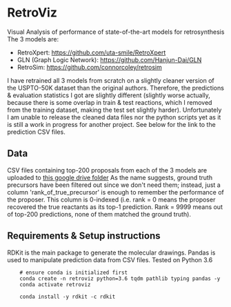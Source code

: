 # RetroViz
Visual Analysis of performance of state-of-the-art models for retrosynthesis
The 3 models are:
- RetroXpert: https://github.com/uta-smile/RetroXpert
- GLN (Graph Logic Network): https://github.com/Hanjun-Dai/GLN
- RetroSim: https://github.com/connorcoley/retrosim

I have retrained all 3 models from scratch on a slightly cleaner version of the USPTO-50K dataset than the original authors. Therefore, the predictions & evaluation statistics I got are slightly different (slightly worse actually, because there is some overlap in train & test reactions, which I removed from the training dataset, making the test set slightly harder). Unfortunately I am unable to release the cleaned data files nor the python scripts yet as it is still a work in progress for another project. See below for the link to the prediction CSV files.

## Data
CSV files containing top-200 proposals from each of the 3 models are uploaded to [this google drive folder](https://drive.google.com/drive/folders/1NX8iZI3xfUzlXkWsfTyFlGj6srlNSQDd?usp=sharing) As the name suggests, ground truth precursors have been filtered out since we don't need them; instead, just a column 'rank_of_true_precursor' is enough to remember the performance of the proposer. This column is 0-indexed (i.e. rank = 0 means the proposer recovered the true reactants as its top-1 prediction. Rank = 9999 means out of top-200 predictions, none of them matched the ground truth). 

## Requirements & Setup instructions
RDKit is the main package to generate the molecular drawings. Pandas is used to manipulate prediction data from CSV files. Tested on Python 3.6
```
    # ensure conda is initialized first
    conda create -n retroviz python=3.6 tqdm pathlib typing pandas -y
    conda activate retroviz

    conda install -y rdkit -c rdkit
